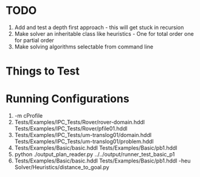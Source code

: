 # TODO
1. Add and test a depth first approach - this will get stuck in recursion
2. Make solver an inheritable class like heuristics - One for total order one for partial order
3. Make solving algorithms selectable from command line

# Things to Test

# Running Configurations
1. -m cProfile
2. Tests/Examples/IPC_Tests/Rover/rover-domain.hddl Tests/Examples/IPC_Tests/Rover/pfile01.hddl
3. Tests/Examples/IPC_Tests/um-translog01/domain.hddl Tests/Examples/IPC_Tests/um-translog01/problem.hddl
4. Tests/Examples/Basic/basic.hddl Tests/Examples/Basic/pb1.hddl
5. python ./output_plan_reader.py ../../output/runner_test_basic_p1
6. Tests/Examples/Basic/basic.hddl Tests/Examples/Basic/pb1.hddl -heu Solver/Heuristics/distance_to_goal.py